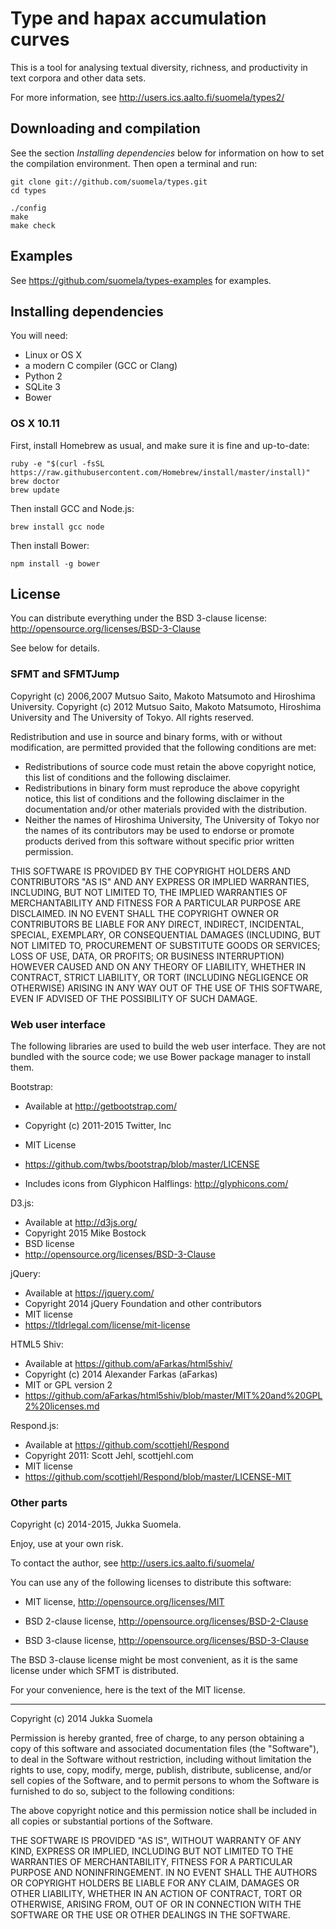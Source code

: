 Type and hapax accumulation curves
==================================

This is a tool for analysing textual diversity, richness, and
productivity in text corpora and other data sets.

For more information, see
http://users.ics.aalto.fi/suomela/types2/


Downloading and compilation
---------------------------

See the section *Installing dependencies* below for information on how
to set the compilation environment. Then open a terminal and run:

    git clone git://github.com/suomela/types.git
    cd types
    
    ./config
    make
    make check


Examples
--------

See https://github.com/suomela/types-examples for examples.


Installing dependencies
-----------------------

You will need:

  - Linux or OS X
  - a modern C compiler (GCC or Clang)
  - Python 2
  - SQLite 3
  - Bower


### OS X 10.11

First, install Homebrew as usual, and make sure it is fine and up-to-date:

    ruby -e "$(curl -fsSL https://raw.githubusercontent.com/Homebrew/install/master/install)"
    brew doctor
    brew update

Then install GCC and Node.js:

    brew install gcc node

Then install Bower:

    npm install -g bower


License
-------

You can distribute everything under the BSD 3-clause license:
http://opensource.org/licenses/BSD-3-Clause

See below for details.


### SFMT and SFMTJump

Copyright (c) 2006,2007 Mutsuo Saito, Makoto Matsumoto and Hiroshima
University.
Copyright (c) 2012 Mutsuo Saito, Makoto Matsumoto, Hiroshima University
and The University of Tokyo.
All rights reserved.

Redistribution and use in source and binary forms, with or without
modification, are permitted provided that the following conditions are
met:

* Redistributions of source code must retain the above copyright
  notice, this list of conditions and the following disclaimer.
* Redistributions in binary form must reproduce the above
  copyright notice, this list of conditions and the following
  disclaimer in the documentation and/or other materials provided
  with the distribution.
* Neither the names of Hiroshima University, The University of
  Tokyo nor the names of its contributors may be used to endorse
  or promote products derived from this software without specific
  prior written permission.

THIS SOFTWARE IS PROVIDED BY THE COPYRIGHT HOLDERS AND CONTRIBUTORS
"AS IS" AND ANY EXPRESS OR IMPLIED WARRANTIES, INCLUDING, BUT NOT
LIMITED TO, THE IMPLIED WARRANTIES OF MERCHANTABILITY AND FITNESS FOR
A PARTICULAR PURPOSE ARE DISCLAIMED. IN NO EVENT SHALL THE COPYRIGHT
OWNER OR CONTRIBUTORS BE LIABLE FOR ANY DIRECT, INDIRECT, INCIDENTAL,
SPECIAL, EXEMPLARY, OR CONSEQUENTIAL DAMAGES (INCLUDING, BUT NOT
LIMITED TO, PROCUREMENT OF SUBSTITUTE GOODS OR SERVICES; LOSS OF USE,
DATA, OR PROFITS; OR BUSINESS INTERRUPTION) HOWEVER CAUSED AND ON ANY
THEORY OF LIABILITY, WHETHER IN CONTRACT, STRICT LIABILITY, OR TORT
(INCLUDING NEGLIGENCE OR OTHERWISE) ARISING IN ANY WAY OUT OF THE USE
OF THIS SOFTWARE, EVEN IF ADVISED OF THE POSSIBILITY OF SUCH DAMAGE.


### Web user interface

The following libraries are used to build the web user interface.
They are not bundled with the source code; we use Bower package
manager to install them.

Bootstrap:

  - Available at http://getbootstrap.com/
  - Copyright (c) 2011-2015 Twitter, Inc
  - MIT License
  - https://github.com/twbs/bootstrap/blob/master/LICENSE

  - Includes icons from Glyphicon Halflings: http://glyphicons.com/

D3.js:

  - Available at http://d3js.org/
  - Copyright 2015 Mike Bostock
  - BSD license
  - http://opensource.org/licenses/BSD-3-Clause

jQuery:

  - Available at https://jquery.com/
  - Copyright 2014 jQuery Foundation and other contributors
  - MIT license
  - https://tldrlegal.com/license/mit-license

HTML5 Shiv:

  - Available at https://github.com/aFarkas/html5shiv/
  - Copyright (c) 2014 Alexander Farkas (aFarkas)
  - MIT or GPL version 2
  - https://github.com/aFarkas/html5shiv/blob/master/MIT%20and%20GPL2%20licenses.md

Respond.js:

  - Available at https://github.com/scottjehl/Respond
  - Copyright 2011: Scott Jehl, scottjehl.com
  - MIT license
  - https://github.com/scottjehl/Respond/blob/master/LICENSE-MIT


### Other parts

Copyright (c) 2014-2015, Jukka Suomela.

Enjoy, use at your own risk.

To contact the author, see http://users.ics.aalto.fi/suomela/

You can use any of the following licenses to distribute this software:

  - MIT license, http://opensource.org/licenses/MIT

  - BSD 2-clause license, http://opensource.org/licenses/BSD-2-Clause

  - BSD 3-clause license, http://opensource.org/licenses/BSD-3-Clause

The BSD 3-clause license might be most convenient, as it is the same
license under which SFMT is distributed.

For your convenience, here is the text of the MIT license.

----

Copyright (c) 2014 Jukka Suomela

Permission is hereby granted, free of charge, to any person obtaining a copy
of this software and associated documentation files (the "Software"), to deal
in the Software without restriction, including without limitation the rights
to use, copy, modify, merge, publish, distribute, sublicense, and/or sell
copies of the Software, and to permit persons to whom the Software is
furnished to do so, subject to the following conditions:

The above copyright notice and this permission notice shall be included in
all copies or substantial portions of the Software.

THE SOFTWARE IS PROVIDED "AS IS", WITHOUT WARRANTY OF ANY KIND, EXPRESS OR
IMPLIED, INCLUDING BUT NOT LIMITED TO THE WARRANTIES OF MERCHANTABILITY,
FITNESS FOR A PARTICULAR PURPOSE AND NONINFRINGEMENT. IN NO EVENT SHALL THE
AUTHORS OR COPYRIGHT HOLDERS BE LIABLE FOR ANY CLAIM, DAMAGES OR OTHER
LIABILITY, WHETHER IN AN ACTION OF CONTRACT, TORT OR OTHERWISE, ARISING FROM,
OUT OF OR IN CONNECTION WITH THE SOFTWARE OR THE USE OR OTHER DEALINGS IN
THE SOFTWARE.
